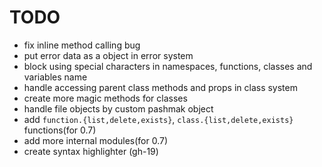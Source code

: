 # TODO

- fix inline method calling bug
- put error data as a object in error system
- block using special characters in namespaces, functions, classes and variables name
- handle accessing parent class methods and props in class system
- create more magic methods for classes
- handle file objects by custom pashmak object
- add `function.{list,delete,exists}`, `class.{list,delete,exists}` functions(for 0.7)
- add more internal modules(for 0.7)
- create syntax highlighter (gh-19)
